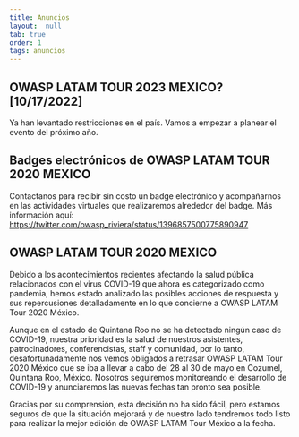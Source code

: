 ```yaml
---
title: Anuncios
layout:  null
tab: true
order: 1
tags: anuncios
---
```


OWASP LATAM TOUR 2023 MEXICO? [10/17/2022]
----------------------------
Ya han levantado restricciones en el país. Vamos a empezar a planear el evento del próximo año.

Badges electrónicos de OWASP LATAM TOUR 2020 MEXICO
----------------------------
Contactanos para recibir sin costo un badge electrónico y acompañarnos en las actividades virtuales que realizaremos alrededor del badge. Más información aquí: https://twitter.com/owasp_riviera/status/1396857500775890947

OWASP LATAM TOUR 2020 MEXICO
----------------------------
Debido a los acontecimientos recientes afectando la salud pública relacionados con el virus COVID-19 que ahora es categorizado como pandemia, hemos estado analizado las posibles acciones de respuesta y sus repercusiones detalladamente en lo que concierne a OWASP LATAM Tour 2020 México.

Aunque en el estado de Quintana Roo no se ha detectado ningún caso de COVID-19, nuestra prioridad es la salud de nuestros asistentes, patrocinadores, conferencistas, staff y comunidad, por lo tanto, desafortunadamente nos vemos obligados a retrasar OWASP LATAM Tour 2020 México que se iba a llevar a cabo del 28 al 30 de mayo en Cozumel, Quintana Roo, México. Nosotros seguiremos monitoreando el desarrollo de COVID-19 y anunciaremos las nuevas fechas tan pronto sea posible.

Gracias por su comprensión, esta decisión no ha sido fácil, pero estamos seguros de que la situación mejorará y de nuestro lado tendremos todo listo para realizar la mejor edición de OWASP LATAM Tour México a la fecha.
